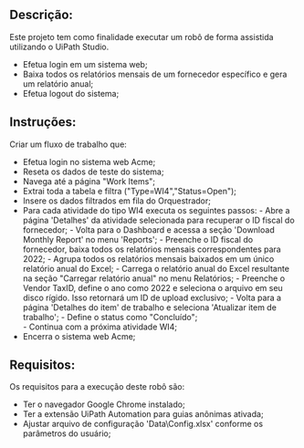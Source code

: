## Descrição:

 Este projeto tem como finalidade executar um robô de forma assistida utilizando o UiPath Studio.
 
 - Efetua login em um sistema web;
 - Baixa todos os relatórios mensais de um fornecedor específico e gera um relatório anual;
 - Efetua logout do sistema;
 
 
## Instruções:

Criar um fluxo de trabalho que: 
 - Efetua login no sistema web Acme;
 - Reseta os dados de teste do sistema;
 - Navega até a página "Work Items";
 - Extrai toda a tabela e filtra ("Type=WI4","Status=Open");
 - Insere os dados filtrados em fila do Orquestrador;
 - Para cada atividade do tipo WI4 executa os seguintes passos:
	   - Abre a página 'Detalhes' da atividade selecionada para recuperar o ID fiscal do fornecedor;
	   - Volta para o Dashboard e acessa a seção 'Download Monthly Report' no menu 'Reports';
	   - Preenche o ID fiscal do fornecedor, baixa todos os relatórios mensais correspondentes para 2022;
	   - Agrupa todos os relatórios mensais baixados em um único relatório anual do Excel;
	   - Carrega o relatório anual do Excel resultante na seção "Carregar relatório anual" no menu Relatórios;
	   - Preenche o Vendor TaxID, define o ano como 2022 e seleciona o arquivo em seu disco rígido. Isso retornará um ID de upload exclusivo;
	   - Volta para a página 'Detalhes do item' de trabalho e seleciona 'Atualizar item de trabalho';
	   - Define o status como "Concluído";    
	   - Continua com a próxima atividade WI4;    
- Encerra o sistema web Acme;

## Requisitos:

 Os requisitos para a execução deste robô são:

- Ter o navegador Google Chrome instalado;
- Ter a extensão UiPath Automation para guias anônimas ativada;
- Ajustar arquivo de configuração 'Data\Config.xlsx' conforme os parâmetros do usuário;
